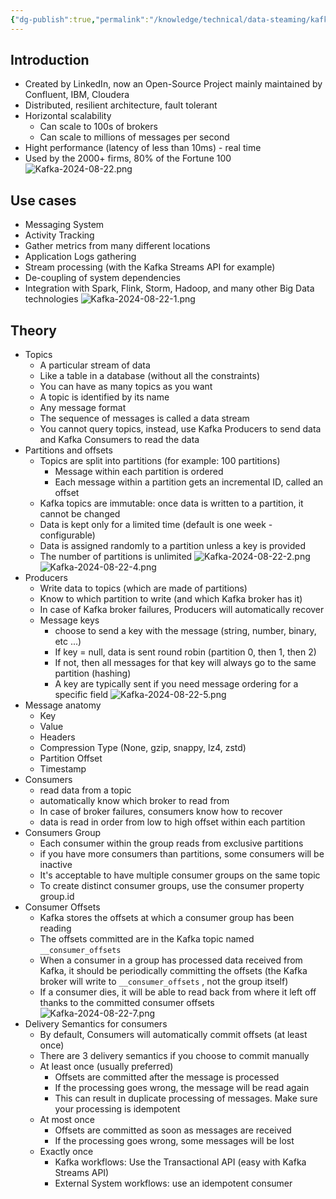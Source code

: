 ```yaml
---
{"dg-publish":true,"permalink":"/knowledge/technical/data-steaming/kafka/kafka/","noteIcon":""}
---
```


## Introduction
- Created by LinkedIn, now an Open-Source Project mainly maintained by Confluent, IBM, Cloudera
- Distributed, resilient architecture, fault tolerant
- Horizontal scalability
	- Can scale to 100s of brokers
	- Can scale to millions of messages per second
- Hight performance (latency of less than 10ms) - real time
- Used by the 2000+ firms, 80% of the Fortune 100
![Kafka-2024-08-22.png](/img/user/Attachments/Kafka-2024-08-22.png)
## Use cases
- Messaging System
- Activity Tracking
- Gather metrics from many different locations
- Application Logs gathering
- Stream processing (with the Kafka Streams API for example)
- De-coupling of system dependencies
- Integration with Spark, Flink, Storm, Hadoop, and many other Big Data technologies
![Kafka-2024-08-22-1.png](/img/user/Attachments/Kafka-2024-08-22-1.png)
## Theory
- Topics
	- A particular stream of data
	- Like a table in a database (without all the constraints)
	- You can have as many topics as you want
	- A topic is identified by its name
	- Any message format
	- The sequence of messages is called a data stream
	- You cannot query topics, instead, use Kafka Producers to send data and Kafka Consumers to read the data
- Partitions and offsets
	- Topics are split into partitions (for example: 100 partitions)
		- Message within each partition is ordered
		- Each message within a partition gets an incremental ID, called an offset
	- Kafka topics are immutable: once data is written to a partition, it cannot be changed
	- Data is kept only for a limited time (default is one week - configurable)
	- Data is assigned randomly to a partition unless a key is provided
	- The number of partitions is unlimited
![Kafka-2024-08-22-2.png](/img/user/Attachments/Kafka-2024-08-22-2.png)
![Kafka-2024-08-22-4.png](/img/user/Attachments/Kafka-2024-08-22-4.png)
- Producers
	- Write data to topics (which are made of partitions)
	- Know to which partition to write (and which Kafka broker has it)
	- In case of Kafka broker failures, Producers will automatically recover
	- Message keys
		- choose to send a key with the message (string, number, binary, etc ...)
		- If key = null, data is sent round robin (partition 0, then 1, then 2)
		- If not, then all messages for that key will always go to the same partition (hashing)
		- A key are typically sent if you need message ordering for a specific field
![Kafka-2024-08-22-5.png](/img/user/Attachments/Kafka-2024-08-22-5.png)
- Message anatomy
	- Key
	- Value
	- Headers
	- Compression Type (None, gzip, snappy, lz4, zstd)
	- Partition Offset
	- Timestamp
- Consumers
	- read data from a topic
	- automatically know which broker to read from
	- In case of broker failures, consumers know how to recover
	- data is read in order from low to high offset within each partition
- Consumers Group
	- Each consumer within the group reads from exclusive partitions
	- if you have more consumers than partitions, some consumers will be inactive
	- It's acceptable to have multiple consumer groups on the same topic
	- To create distinct consumer groups, use the consumer property group.id
- Consumer Offsets
	- Kafka stores the offsets at which a consumer group has been reading
	- The offsets committed are in the Kafka topic named `__consumer_offsets`
	- When a consumer in a group has processed data received from Kafka, it should be periodically committing the offsets (the Kafka broker will write to `__consumer_offsets` , not the group itself)
	- If a consumer dies, it will be able to read back from where it left off thanks to the committed consumer offsets
![Kafka-2024-08-22-7.png](/img/user/Attachments/Kafka-2024-08-22-7.png)
- Delivery Semantics for consumers
	- By default, Consumers will automatically commit offsets (at least once)
	- There are 3 delivery semantics if you choose to commit manually
	- At least once (usually preferred)
		- Offsets are committed after the message is processed
		- If the processing goes wrong, the message will be read again
		- This can result in duplicate processing of messages. Make sure your processing is idempotent
	- At most once
		- Offsets are committed as soon as messages are received
		- If the processing goes wrong, some messages will be lost
	- Exactly once
		- Kafka workflows: Use the Transactional API (easy with Kafka Streams API)
		- External System workflows: use an idempotent consumer